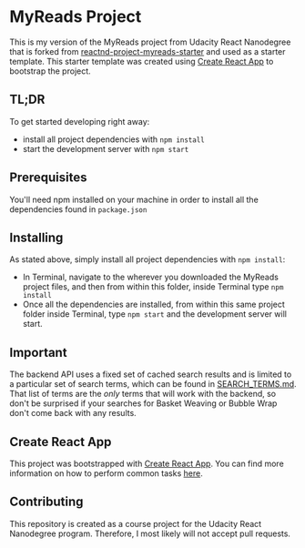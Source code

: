 # MyReads Project

This is my version of the MyReads project from Udacity React Nanodegree that is forked from [reactnd-project-myreads-starter](https://github.com/udacity/reactnd-project-myreads-starter) and used as a starter template. This starter template was created using [Create React App](https://github.com/facebookincubator/create-react-app) to bootstrap the project.


## TL;DR

To get started developing right away:

* install all project dependencies with `npm install`
* start the development server with `npm start`

## Prerequisites

You'll need npm installed on your machine in order to install all the dependencies found in `package.json`

## Installing

As stated above, simply install all project dependencies with `npm install`:

* In Terminal, navigate to the wherever you downloaded the MyReads project files, and then from within this folder, inside Terminal type `npm install`
* Once all the dependencies are installed, from within this same project folder inside Terminal, type `npm start` and the development server will start.


## Important
The backend API uses a fixed set of cached search results and is limited to a particular set of search terms, which can be found in [SEARCH_TERMS.md](SEARCH_TERMS.md). That list of terms are the _only_ terms that will work with the backend, so don't be surprised if your searches for Basket Weaving or Bubble Wrap don't come back with any results.

## Create React App

This project was bootstrapped with [Create React App](https://github.com/facebookincubator/create-react-app). You can find more information on how to perform common tasks [here](https://github.com/facebookincubator/create-react-app/blob/master/packages/react-scripts/template/README.md).

## Contributing

This repository is created as a course project for the Udacity React Nanodegree program. Therefore, I most likely will not accept pull requests.


